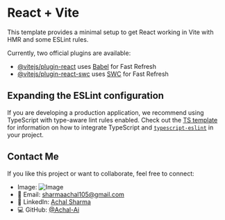 # React + Vite

This template provides a minimal setup to get React working in Vite with HMR and some ESLint rules.

Currently, two official plugins are available:

- [@vitejs/plugin-react](https://github.com/vitejs/vite-plugin-react/blob/main/packages/plugin-react) uses [Babel](https://babeljs.io/) for Fast Refresh
- [@vitejs/plugin-react-swc](https://github.com/vitejs/vite-plugin-react/blob/main/packages/plugin-react-swc) uses [SWC](https://swc.rs/) for Fast Refresh

## Expanding the ESLint configuration

If you are developing a production application, we recommend using TypeScript with type-aware lint rules enabled. Check out the [TS template](https://github.com/vitejs/vite/tree/main/packages/create-vite/template-react-ts) for information on how to integrate TypeScript and [`typescript-eslint`](https://typescript-eslint.io) in your project.

## Contact Me

If you like this project or want to collaborate, feel free to connect:

- Image: ![Image](https://github.com/user-attachments/assets/f73aad43-796c-4b7b-9269-5de5643a570f)
- 📧 Email: [sharmaachal105@gmail.com](mailto:sharmaachal105@gmail.com)
- 💼 LinkedIn: [Achal Sharma](https://www.linkedin.com/in/achal-sharma-1ab671270)
- 💻 GitHub: [@Achal-Ai](https://github.com/Achal-Ai)


